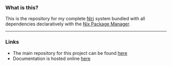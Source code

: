 ### What is this?
This is the repository for my complete [Niri](https://github.com/YaLTeR/niri)  system bundled with all dependencies declaratively with the [Nix Package Manager](https://nixos.org/).

---

### Links
- The main repository for this project can be found [here](https://github.com/baileyluTCD/nixos-configuration)
-  Documentation is hosted online [here](https://baileylutcd.github.io/nixos-configuration/)
